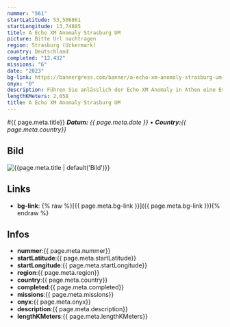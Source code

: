 ```yaml
---
nummer: "561"
startLatitude: 53,506861
startLongitude: 13,74885
titel: A Echo XM Anomaly Strasburg UM
picture: Bitte Url nachtragen
region: Strasburg (Uckermark)
country: Deutschland
completed: "12.432"
missions: "6"
date: "2023"
bg-link: https://bannergress.com/banner/a-echo-xm-anomaly-strasburg-um-381b
onyx: "0"
description: Führen Sie anlässlich der Echo XM Anomaly in Athen eine Event-Mission durch.
lengthKMeters: 2,058
title: A Echo XM Anomaly Strasburg UM
---
```


#{{ page.meta.title}}
_**Datum:** {{ page.meta.date }} • **Country:**{{ page.meta.country}}_

## Bild
![{{page.meta.title | default('Bild')}}]({{page.meta.picture}})

## Links
- **bg-link**: {% raw %}[{{ page.meta.bg-link }}]({{ page.meta.bg-link }}){% endraw %}

## Infos
- **nummer**:{{ page.meta.nummer}}
- **startLatitude**:{{ page.meta.startLatitude}}
- **startLongitude**:{{ page.meta.startLongitude}}
- **region**:{{ page.meta.region}}
- **country**:{{ page.meta.country}}
- **completed**:{{ page.meta.completed}}
- **missions**:{{ page.meta.missions}}
- **onyx**:{{ page.meta.onyx}}
- **description**:{{ page.meta.description}}
- **lengthKMeters**:{{ page.meta.lengthKMeters}}


